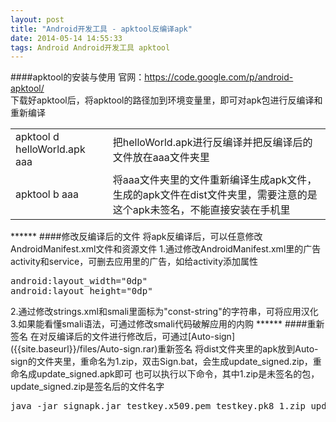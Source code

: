 ```yaml
---
layout: post
title: "Android开发工具 - apktool反编译apk"
date: 2014-05-14 14:55:33
tags: Android Android开发工具 apktool
---
```


####apktool的安装与使用
官网：<https://code.google.com/p/android-apktool/>  
下载好apktool后，将apktool的路径加到环境变量里，即可对apk包进行反编译和重新编译  
<table>
   <tr>
      <td>apktool d helloWorld.apk aaa</td>
      <td>把helloWorld.apk进行反编译并把反编译后的文件放在aaa文件夹里</td>
   </tr>
   <tr>
      <td>apktool b aaa</td>
      <td>将aaa文件夹里的文件重新编译生成apk文件，生成的apk文件在dist文件夹里，需要注意的是这个apk未签名，不能直接安装在手机里</td>
   </tr>
</table>
******
####修改反编译后的文件
将apk反编译后，可以任意修改AndroidManifest.xml文件和资源文件  
1.通过修改AndroidManifest.xml里的广告activity和service，可删去应用里的广告，如给activity添加属性
<pre class="prettyprint">
android:layout_width="0dp"
android:layout_height="0dp"
</pre>
2.通过修改strings.xml和smali里面标为"const-string"的字符串，可将应用汉化  
3.如果能看懂smali语法，可通过修改smali代码破解应用的内购  
******
####重新签名
在对反编译后的文件进行修改后，可通过[Auto-sign]({{site.baseurl}}/files/Auto-sign.rar)重新签名  
将dist文件夹里的apk放到Auto-sign的文件夹里，重命名为1.zip，双击Sign.bat，会生成update_signed.zip，重命名成update_signed.apk即可  
也可以执行以下命令，其中1.zip是未签名的包，update_signed.zip是签名后的文件名字
<pre class="prettyprint">
java -jar signapk.jar testkey.x509.pem testkey.pk8 1.zip update_signed.zip
</pre>